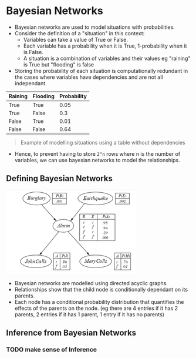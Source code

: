 # Bayesian Networks

* Bayesian networks are used to model situations with probabilities.
* Consider the definition of a "situation" in this context:
    * Variables can take a value of True or False.
    * Each variable has a probability when it is True, 1-probability when it is False.
    * A situation is a combination of variables and their values eg "raining" is True but "flooding" is false
* Storing the probability of each situation is computationally redundant in the cases where variables have dependencies and are not all independant.


| Raining | Flooding | Probability |
|---------|----------|-------------|
| True    | True     | 0.05        |
| True    | False    | 0.3         |
| False   | True     | 0.01        |
| False   | False    | 0.64        |

> Example of modelling situations using a table without dependencies

* Hence, to prevent having to store `2^n` rows where n is the number of variables, we can use bayesian networks to model the relationships.

## Defining Bayesian Networks
![Bayesian Network](../img/bayesian_network.png)
* Bayesian networks are modelled using directed acyclic graphs.
* Relationships show that the child node is conditionally dependant on its parents. 
* Each node has a conditional probability distribution that quantifies the effects of the parents on the node. (eg there are 4 entries if it has 2 parents, 2 entries if it has 1 parent, 1 entry if it has no parents)

## Inference from Bayesian Networks

### TODO make sense of Inference 